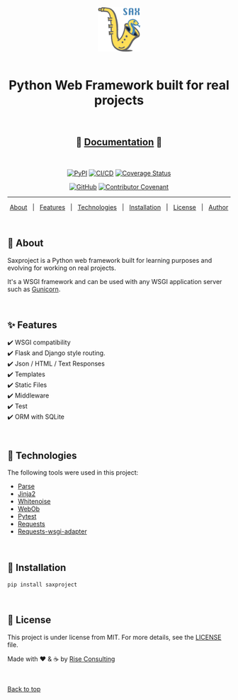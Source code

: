 <div align="center" id="top">
  <img src="https://raw.githubusercontent.com/rise-consulting/saxproject/main/.github/sax.png?raw=true" alt="Sax" height="100px"/>
</div>

<br />

<div align="center">
  <h1>Python Web Framework built for real projects</h1>
  &#xa0;
  
  ## 📖 [Documentation](https://rise-consulting.github.io/saxproject) 📖

  &#xa0;

[![PyPI](https://img.shields.io/pypi/v/saxproject.svg)](https://pypi.org/project/saxproject/)
[![CI/CD](https://github.com/rise-consulting/saxproject/actions/workflows/release.yml/badge.svg)](https://github.com/rise-consulting/saxproject/actions/workflows/release.yml)
[![Coverage Status](https://coveralls.io/repos/github/rise-consulting/saxproject/badge.svg)](https://coveralls.io/github/rise-consulting/saxproject)

[![GitHub](https://img.shields.io/github/license/rise-consulting/saxproject)](https://github.com/rise-consulting/saxproject/blob/main/LICENSE.md)
[![Contributor Covenant](https://img.shields.io/badge/Contributor%20Covenant-2.1-4baaaa.svg)](code_of_conduct.md)

</div>

<hr>

<p align="center">
  <a href="#-about">About</a> &#xa0; | &#xa0;
  <a href="#-features">Features</a> &#xa0; | &#xa0;
  <a href="#-technologies">Technologies</a> &#xa0; | &#xa0;
  <a href="#-installation">Installation</a> &#xa0; | &#xa0;
  <a href="#-license">License</a> &#xa0; | &#xa0;
  <a href="https://github.com/max-bertinetti" target="_blank">Author</a>
</p>

&#xa0;

## 🎯 About

Saxproject is a Python web framework built for learning purposes and evolving for working on real projects.

It's a WSGI framework and can be used with any WSGI application server such as [Gunicorn](https://gunicorn.org/).

&#xa0;

## ✨ Features

✔️ WSGI compatibility\
✔️ Flask and Django style routing.\
✔️ Json / HTML / Text Responses\
✔️ Templates\
✔️ Static Files\
✔️ Middleware\
✔️ Test\
✔️ ORM with SQLite

&#xa0;

## 🚀 Technologies

The following tools were used in this project:

- [Parse](https://pypi.org/project/parse/)
- [Jinja2](https://pypi.org/project/Jinja2/)
- [Whitenoise](https://pypi.org/project/whitenoise/)
- [WebOb](https://pypi.org/project/WebOb/)
- [Pytest](https://pypi.org/project/pytest/)
- [Requests](https://pypi.org/project/requests/)
- [Requests-wsgi-adapter](https://pypi.org/project/requests-wsgi-adapter/)

&#xa0;

## 🏁 Installation

```shell
pip install saxproject
```

&#xa0;

## 📝 License

This project is under license from MIT. For more details, see the [LICENSE](https://github.com/rise-consulting/saxproject/blob/main/LICENSE.md) file.

Made with ❤️ & ☕ by <a href="https://github.com/rise-consulting" target="_blank">Rise Consulting</a>

&#xa0;

<a href="#top">Back to top</a>
